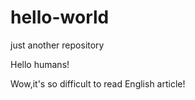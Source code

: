 # hello-world
just another repository

Hello humans!

Wow,it's so difficult to read English article!
